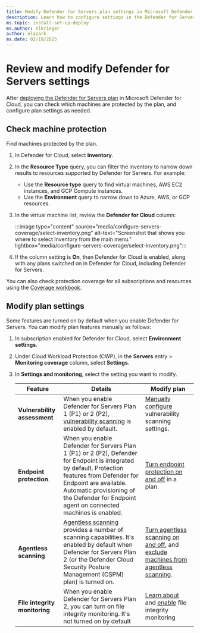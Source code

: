 ```yaml
---
title: Modify Defender for Servers plan settings in Microsoft Defender for Cloud
description: Learn how to configure settings in the Defender for Servers plan in Microsoft Defender for Cloud.
ms.topic: install-set-up-deploy
ms.author: elkrieger
author: elazark
ms.date: 02/19/2025
---
```


# Review and modify Defender for Servers settings

After [deploying the Defender for Servers plan](tutorial-enable-servers-plan.md) in Microsoft Defender for Cloud, you can check which machines are protected by the plan, and configure plan settings as needed.

## Check machine protection

Find machines protected by the plan.

1. In Defender for Cloud, select **Inventory**.
1. In the **Resource Type** query, you can filter the inventory to narrow down results to resources supported by Defender for Servers. For example:
    - Use the **Resource type** query to find virtual machines, AWS EC2 instances, and GCP Compute instances.
    - Use the **Environment** query to narrow down to Azure, AWS, or GCP resources.
1. In the virtual machine list, review the **Defender for Cloud** column:

    :::image type="content" source="media/configure-servers-coverage/select-inventory.png" alt-text="Screenshot that shows you where to select Inventory from the main menu." lightbox="media/configure-servers-coverage/select-inventory.png":::

1. If the column setting is **On**, then Defender for Cloud is enabled, along with any plans switched on in Defender for Cloud, including Defender for Servers.

You can also check protection coverage for all subscriptions and resources using the [Coverage workbook](custom-dashboards-azure-workbooks.md#coverage-workbook).

## Modify plan settings

Some features are turned on by default when you enable Defender for Servers. You can modify plan features manually as follows:

1. In subscription enabled for Defender for Cloud, select **Environment settings**.
1. Under Cloud Workload Protection (CWP), in the **Servers** entry > **Monitoring coverage** column, select **Settings**.
1. In **Settings and monitoring**, select the setting you want to modify.

    **Feature** | **Details** | **Modify plan**
    --- | --- | ---
    **Vulnerability assessment** | When you enable Defender for Servers Plan 1 (P1) or 2 (P2), [vulnerability scanning](auto-deploy-vulnerability-assessment.md) is enabled by default.<br/> | [Manually configure](deploy-vulnerability-assessment-defender-vulnerability-management.md) vulnerability scanning settings.
    **Endpoint protection**. | When you enable Defender for Servers Plan 1 (P1) or 2 (P2), Defender for Endpoint is integrated by default. Protection features from Defender for Endpoint are available. Automatic provisioning of the Defender for Endpoint agent on connected machines is enabled. | [Turn endpoint protection on and off](enable-defender-for-endpoint.md) in a plan.
    **Agentless scanning** |  [Agentless scanning](concept-agentless-data-collection.md) provides a number of scanning capabilities. It's enabled by default when Defender for Servers Plan 2 (or the Defender Cloud Security Posture Management (CSPM) plan) is turned on. | [Turn agentless scanning on and off](enable-agentless-scanning-vms.md), and [exclude machines from agentless scanning](exclude-machines-agentless-scanning.md).
    **File integrity monitoring** | When you enable Defender for Servers Plan 2, you can turn on file integrity monitoring. It's not turned on by default |  [Learn about](file-integrity-monitoring-compare-baselines.md) and [enable](file-integrity-monitoring-enable-defender-endpoint.md) file integrity monitoring
